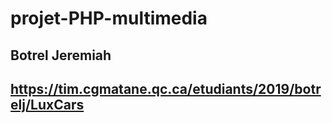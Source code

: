 # projet-PHP-multimedia

## Botrel Jeremiah

## https://tim.cgmatane.qc.ca/etudiants/2019/botrelj/LuxCars
